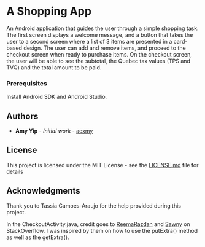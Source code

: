# A Shopping App

An Android application that guides the user through a simple shopping task. The first screen displays a welcome message, and a button that  takes the user to a second screen where a list of 3 items are presented in a card-based design. The user can add and remove items, and proceed to the checkout screen when ready to purchase items. On the checkout screen, the user will be able to see the subtotal, the Quebec tax values (TPS and TVQ) and the total amount to be paid.

### Prerequisites

Install Android SDK and Android Studio.

## Authors

* **Amy Yip** - *Initial work* - [aexmy](https://github.com/aexmy)

## License

This project is licensed under the MIT License - see the [LICENSE.md](LICENSE.md) file for details

## Acknowledgments

Thank you to Tassia Camoes-Araujo for the help provided during this project.

In the CheckoutActivity.java, credit goes to [ReemaRazdan](https://stackoverflow.com/users/2194996/reemarazdan) and [Sawny](https://stackoverflow.com/users/996028/sawny) on StackOverflow. I was inspired by them on how to use the putExtra() method as well as the getExtra().
